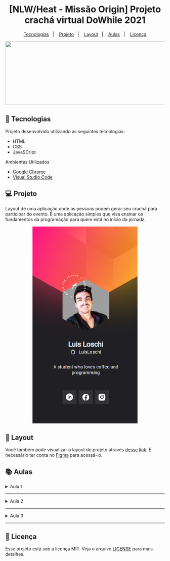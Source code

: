 <h1 align="center">
  [NLW/Heat - Missão Origin] Projeto crachá virtual DoWhile 2021 
</h1>

<p align="center">
  <a href="#tecnologias">Tecnologias</a>&nbsp;&nbsp;&nbsp;|&nbsp;&nbsp;&nbsp;
  <a href="#projeto">Projeto</a>&nbsp;&nbsp;&nbsp;|&nbsp;&nbsp;&nbsp;
  <a href="#layout">Layout</a>&nbsp;&nbsp;&nbsp;|&nbsp;&nbsp;&nbsp;
  <a href="#aulas">Aulas</a>&nbsp;&nbsp;&nbsp;|&nbsp;&nbsp;&nbsp;
  <a href="#licença">Licença</a>
</p>
  
<div align="center">  
  <img height=200 width=800 src="https://efficient-sloth-d85.notion.site/image/https%3A%2F%2Fs3-us-west-2.amazonaws.com%2Fsecure.notion-static.com%2Fdc210504-4c90-419e-86e0-f8df987acb9a%2FCapa_-_Notion_4.png?table=block&id=00a89e06-c0b7-412b-b6da-f435243df92d&spaceId=08f749ff-d06d-49a8-a488-9846e081b224&width=2000&userId=&cache=v2" />
</div>
  
## 🚀 <a name="tecnologias">Tecnologias</a>
Projeto desenvolvido utilizando as seguintes tecnologias:
- HTML
- CSS
- JavaSCript

Ambientes Utilizados
- [Google Chrome](https://www.google.com/intl/pt-BR/chrome/)
- [Visual Studio Code](https://code.visualstudio.com/)

## 💻  <a name="projeto">Projeto</a>
Layout de uma aplicação onde as pessoas podem gerar seu crachá para participar do evento. É uma aplicação simples que visa ensinar os fundamentos da programação para quem está no início da jornada.

<div align="center">
  <img src="img/card.png" />
</div>

## 🔖 <a name="layout">Layout</a>
Você também pode visualizar o layout do projeto através [desse link](https://www.figma.com/community/file/1031698737363668691). É necessário ter conta no [Figma](https://figma.com) para acessá-lo.

## 📚 <a name="aulas">Aulas</a>
<details>
  <summary>Aula 1</summary>
  <br />
  Uma breve abordagem sobre Soft skills, trazendo 3 propostas principais:
  - Aprender diariamente e com eficiência;
  - Dominar a tecnologia que deseja trabalhar;
  - Ter um posicionamento estratégico no mercado;

  E também uma breve abordagem sobre Hard skills, apresentando:
  - Fundamentos da programação WEB;
  - Front-end;
  - Explicação breve da estrutura HTML e CSS;
</details>

---

<details>
  <summary>Aula 2</summary>
  <br /> 
  Foi finalizado toda a parte visual da aplicação.

  Foi estudado conceitos mais abrangentes de HTML e CSS, onde foi ensinado:
  - O que é HTML? Hyper Text Markup Language, sua principal função é montar a estrutura do código;
  - Tags, sua anatomia e alinhamento;

  <br />

  - O que é CSS? Cascading Style Sheets, sua principal função é montar a parte visual do código;
  - Seletores e anatomia;
  - Specificity, voltada para hierarquia de seletores, sendo sua ordem: 
    - inline styles '<>' 
    - IDs '#' 
    - Classes, atributos e pseudo-classes '.class' 
    - Elementos e pseudo-elementos 'h1' ':before'
  - Unidades de medida e Responsividade;
    - Usando unidades rem e pixel;
  - Box Model;
    - conceitos de margin, border e padding;
  - Layout;
</details>
  
---

<details>
  <summary>Aula 3</summary>
  <br /> 
  
  Nessa aula foi ensinado JavaScript criando ações na aplicação e conhecendo boas práticas usadas pelo mercado de trabalho.
  - Javascript: Sua função é conferir elementos dinâmicos as páginas WEB.
  - Fluxo natural da aplicação: Faz a leitura do código linha por linha, da esquerda para direita e suas instruções são executadas na ordem em que aparecem no código.
  - Tipo de dados primitivos:
    - String: Dado de texto. Deve ser declarado entre aspas (duplas ou simples).
    - Number: Dado de número, para realizar operações.
    - Boolean: São os valores lógicos true (verdadeiro) ou false (falso).
  - Variáveis:
    - let: variável poderá mudar de valor.
    - const: variável não poderá mudar de valor.
  - Sobre boas práticas:
    - Escrever as variáveis e funções em inglês que tenha sentido, com nomes curtos, descritivos e intuitivosr.
    - Estilos de escritas: `camelCase` `PascalCase` `snake_case`.
  - Tipos de dados estruturados:
    - Funções
      - criar sequência de passos para aplicação
      - executar sequência
      - Propriedades e Funcionalidades
        - Atributos e Métodos
      ``` javascript
      //Exemplo de função
      function nomeDaFunção(parametro) {
        Comandos;
      }
      
      //Chamando a função para executar
      nomeDaFunção(parametro)    
      ```
  
  - Objetos: É um conjunto de dados onde uma única variável é usada para atribuir dados, exemplo:
    ``` javascript
    const obj = { 
      dado1: "value1", 
      dado1: "value2"
      //Pode acrescentar mais dados seguindo essa estrutura
    }
    ```
  - Repetições (loop):
    - for: É um código que vai ser repetindo até que uma determinada condição seja alcançada,  exemplo:
    ``` javascript
    for (let i = 0; i <= NumeroDeRepetições; i++) {}
    ```
  - DOM (Document Object Model): Permite que navegadores e scripts possam manipular o conteúdo de uma página web, mapeando cada elemento do html como um objeto.
    ``` javascript
    //Usa-se document para acessar o elemento;
    //textContent retorna todos os elementos de um nó;
                                           
    //Acessando o elemento pela classe
    document.getElementsByClassName('class').textContent = 'newValue'
  
    // No caso do id, podemos escrever da seguinte forma:
    id.textContent = 'newValue'                                  
    ```                                                                                 
  - Outros atributos:
    - href: pega o link da tag <a>;
    - class: pega a classe do elemento;
    - children: pega o filho do elemento, exemplo:
    ``` html
    <div class="pai">
      <div class="filho"></div>
    </div>
    ```                                     
</details>
  
---

## 📝 <a name="licença">Licença</a>
Esse projeto está sob a licença MIT. Veja o arquivo [LICENSE](LICENSE) para mais detalhes.
